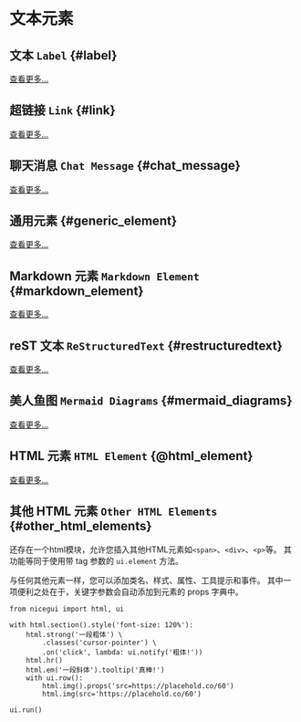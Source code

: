 # 文本元素

## 文本 `Label` {#label}

<!--@include: ./elements/label.md{3,13}-->

[查看更多...](./elements/label)

## 超链接 `Link` {#link}

<!--@include: ./elements/link.md{3,19}-->

[查看更多...](./elements/link)

## 聊天消息 `Chat Message` {#chat_message}

<!--@include: ./elements/chat_message.md{3,24}-->

[查看更多...](./elements/chat_message)

## 通用元素 {#generic_element}

<!--@include: ./elements/element.md{3,17}-->

[查看更多...](./elements/element)

## Markdown 元素 `Markdown Element` {#markdown_element}

<!--@include: ./elements/markdown.md{3,16}-->

[查看更多...](./elements/markdown)

## reST 文本 `ReStructuredText` {#restructuredtext}

<!--@include: ./elements/restructured_text.md{3,15}-->

[查看更多...](./elements/restructured_text)

## 美人鱼图 `Mermaid Diagrams` {#mermaid_diagrams}

<!--@include: ./elements/mermaid.md{3,30}-->

[查看更多...](./elements/mermaid)

## HTML 元素 `HTML Element` {@html_element}

<!--@include: ./elements/html.md{3,13}-->

[查看更多...](./elements/html)

## 其他 HTML 元素 `Other HTML Elements` <Badge type="tip" text="^2.5.0" /> {#other_html_elements}

还存在一个html模块，允许您插入其他HTML元素如`<span>`、`<div>`、`<p>`等。
其功能等同于使用带 tag 参数的 `ui.element` 方法。

与任何其他元素一样，您可以添加类名、样式、属性、工具提示和事件。
其中一项便利之处在于，关键字参数会自动添加到元素的 props 字典中。

```python:line-numbers
from nicegui import html, ui

with html.section().style('font-size: 120%'):
    html.strong('一段粗体') \
        .classes('cursor-pointer') \
        .on('click', lambda: ui.notify('粗体!'))
    html.hr()
    html.em('一段斜体').tooltip('真棒!')
    with ui.row():
        html.img().props('src=https://placehold.co/60')
        html.img(src='https://placehold.co/60')

ui.run()
```